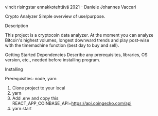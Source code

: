 vincit risingstar ennakkotehtävä 2021 - Daniele Johannes Vaccari

Crypto Analyzer
Simple overview of use/purpose.

Description

This project is a cryptocoin data analyzer. At the moment you can analyze Bitcoin's highest volumes, longest downward trends and play post-wise with the timemachine function (best day to buy and sell).

Getting Started
Dependencies
Describe any prerequisites, libraries, OS version, etc., needed before installing program.

Installing

Prerequisities: node, yarn

1. Clone project to your local
2. yarn
3. Add .env and copy this REACT_APP_COINBASE_API=https://api.coingecko.com/api
4. yarn start

